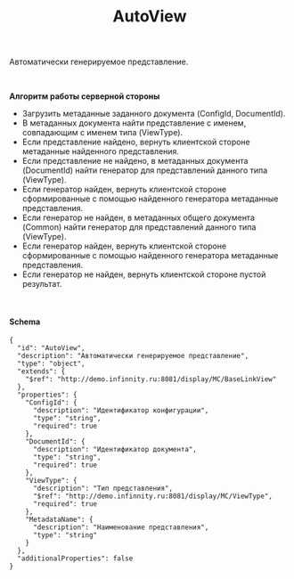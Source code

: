 ﻿---
layout: default
title: AutoView
position: 4
categories: 
tags: 
---

Автоматически генерируемое представление.

 

**Алгоритм работы серверной стороны**

* Загрузить метаданные заданного документа (ConfigId, DocumentId).
* В метаданных документа найти представление с именем, совпадающим с именем типа (ViewType).
* Если представление найдено, вернуть клиентской стороне метаданные найденного представления.
* Если представление не найдено, в метаданных документа (DocumentId) найти генератор для представлений данного типа (ViewType).
* Если генератор найден, вернуть клиентской стороне сформированные с помощью найденного генератора метаданные представления.
* Если генератор не найден, в метаданных общего документа (Common) найти генератор для представлений данного типа (ViewType).
* Если генератор найден, вернуть клиентской стороне сформированные с помощью найденного генератора метаданные представления.
* Если генератор не найден, вернуть клиентской стороне пустой результат.

   

#### Schema

```
{
  "id": "AutoView",
  "description": "Автоматически генерируемое представление",
  "type": "object",
  "extends": {
    "$ref": "http://demo.infinnity.ru:8081/display/MC/BaseLinkView"
  },
  "properties": {
    "ConfigId": {
      "description": "Идентификатор конфигурации",
      "type": "string",
      "required": true
    },
    "DocumentId": {
      "description": "Идентификатор документа",
      "type": "string",
      "required": true
    },
    "ViewType": {
      "description": "Тип представления",
      "$ref": "http://demo.infinnity.ru:8081/display/MC/ViewType",
      "required": true
    },
    "MetadataName": {
      "description": "Наименование представления",
      "type": "string"
    }
  },
  "additionalProperties": false
}
```

 

 

